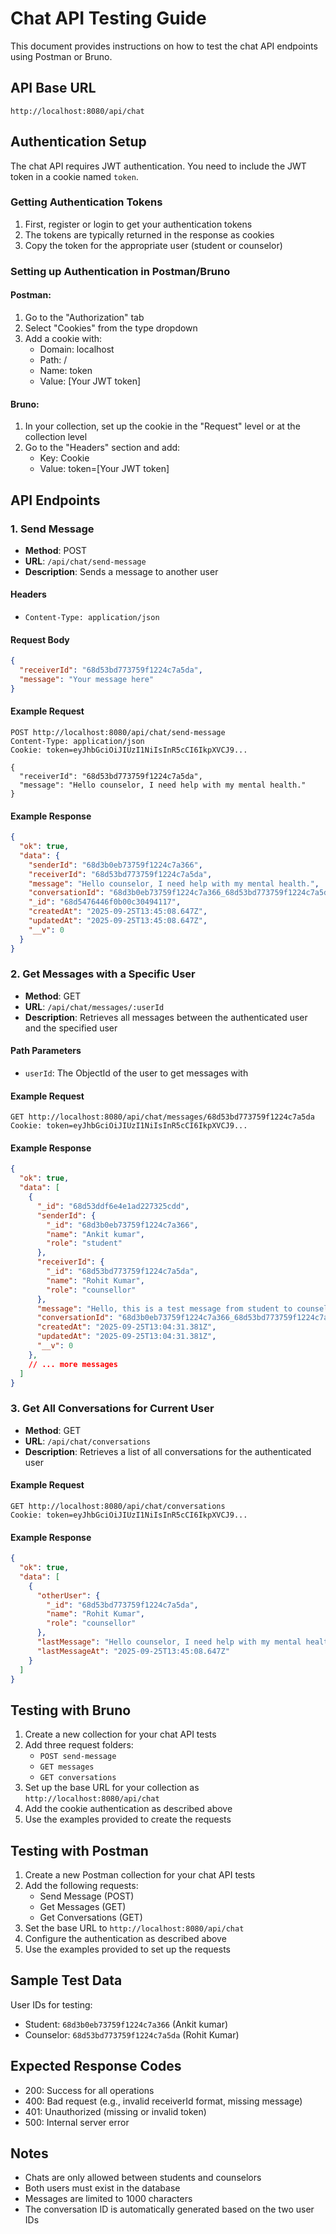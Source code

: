 # Chat API Testing Guide

This document provides instructions on how to test the chat API endpoints using Postman or Bruno.

## API Base URL
```
http://localhost:8080/api/chat
```

## Authentication Setup

The chat API requires JWT authentication. You need to include the JWT token in a cookie named `token`.

### Getting Authentication Tokens

1. First, register or login to get your authentication tokens
2. The tokens are typically returned in the response as cookies
3. Copy the token for the appropriate user (student or counselor)

### Setting up Authentication in Postman/Bruno

#### Postman:
1. Go to the "Authorization" tab
2. Select "Cookies" from the type dropdown
3. Add a cookie with:
   - Domain: localhost
   - Path: /
   - Name: token
   - Value: [Your JWT token]

#### Bruno:
1. In your collection, set up the cookie in the "Request" level or at the collection level
2. Go to the "Headers" section and add:
   - Key: Cookie
   - Value: token=[Your JWT token]

## API Endpoints

### 1. Send Message
- **Method**: POST
- **URL**: `/api/chat/send-message`
- **Description**: Sends a message to another user

#### Headers
- `Content-Type: application/json`

#### Request Body
```json
{
  "receiverId": "68d53bd773759f1224c7a5da",
  "message": "Your message here"
}
```

#### Example Request
```
POST http://localhost:8080/api/chat/send-message
Content-Type: application/json
Cookie: token=eyJhbGciOiJIUzI1NiIsInR5cCI6IkpXVCJ9...

{
  "receiverId": "68d53bd773759f1224c7a5da",
  "message": "Hello counselor, I need help with my mental health."
}
```

#### Example Response
```json
{
  "ok": true,
  "data": {
    "senderId": "68d3b0eb73759f1224c7a366",
    "receiverId": "68d53bd773759f1224c7a5da",
    "message": "Hello counselor, I need help with my mental health.",
    "conversationId": "68d3b0eb73759f1224c7a366_68d53bd773759f1224c7a5da",
    "_id": "68d5476446f0b00c30494117",
    "createdAt": "2025-09-25T13:45:08.647Z",
    "updatedAt": "2025-09-25T13:45:08.647Z",
    "__v": 0
  }
}
```

### 2. Get Messages with a Specific User
- **Method**: GET
- **URL**: `/api/chat/messages/:userId`
- **Description**: Retrieves all messages between the authenticated user and the specified user

#### Path Parameters
- `userId`: The ObjectId of the user to get messages with

#### Example Request
```
GET http://localhost:8080/api/chat/messages/68d53bd773759f1224c7a5da
Cookie: token=eyJhbGciOiJIUzI1NiIsInR5cCI6IkpXVCJ9...
```

#### Example Response
```json
{
  "ok": true,
  "data": [
    {
      "_id": "68d53ddf6e4e1ad227325cdd",
      "senderId": {
        "_id": "68d3b0eb73759f1224c7a366",
        "name": "Ankit kumar",
        "role": "student"
      },
      "receiverId": {
        "_id": "68d53bd773759f1224c7a5da",
        "name": "Rohit Kumar",
        "role": "counsellor"
      },
      "message": "Hello, this is a test message from student to counselor",
      "conversationId": "68d3b0eb73759f1224c7a366_68d53bd773759f1224c7a5da",
      "createdAt": "2025-09-25T13:04:31.381Z",
      "updatedAt": "2025-09-25T13:04:31.381Z",
      "__v": 0
    },
    // ... more messages
  ]
}
```

### 3. Get All Conversations for Current User
- **Method**: GET
- **URL**: `/api/chat/conversations`
- **Description**: Retrieves a list of all conversations for the authenticated user

#### Example Request
```
GET http://localhost:8080/api/chat/conversations
Cookie: token=eyJhbGciOiJIUzI1NiIsInR5cCI6IkpXVCJ9...
```

#### Example Response
```json
{
  "ok": true,
  "data": [
    {
      "otherUser": {
        "_id": "68d53bd773759f1224c7a5da",
        "name": "Rohit Kumar",
        "role": "counsellor"
      },
      "lastMessage": "Hello counselor, I need help with my mental health.",
      "lastMessageAt": "2025-09-25T13:45:08.647Z"
    }
  ]
}
```

## Testing with Bruno

1. Create a new collection for your chat API tests
2. Add three request folders:
   - `POST send-message`
   - `GET messages`
   - `GET conversations`
3. Set up the base URL for your collection as `http://localhost:8080/api/chat`
4. Add the cookie authentication as described above
5. Use the examples provided to create the requests

## Testing with Postman

1. Create a new Postman collection for your chat API tests
2. Add the following requests:
   - Send Message (POST)
   - Get Messages (GET)
   - Get Conversations (GET)
3. Set the base URL to `http://localhost:8080/api/chat`
4. Configure the authentication as described above
5. Use the examples provided to set up the requests

## Sample Test Data

User IDs for testing:
- Student: `68d3b0eb73759f1224c7a366` (Ankit kumar)
- Counselor: `68d53bd773759f1224c7a5da` (Rohit Kumar)

## Expected Response Codes

- 200: Success for all operations
- 400: Bad request (e.g., invalid receiverId format, missing message)
- 401: Unauthorized (missing or invalid token)
- 500: Internal server error

## Notes

- Chats are only allowed between students and counselors
- Both users must exist in the database
- Messages are limited to 1000 characters
- The conversation ID is automatically generated based on the two user IDs